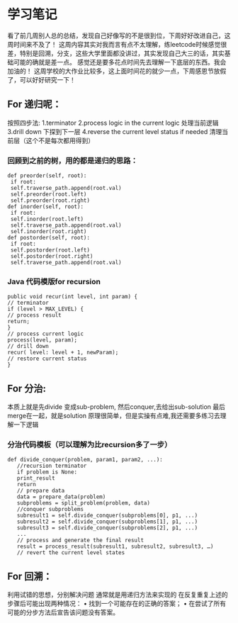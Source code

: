 # 学习笔记

看了前几周别人总的总结，发现自己好像写的不是很到位，下周好好改进自己，这周时间来不及了！
这周内容其实对我而言有点不太理解，练leetcode时候感觉很差，特别是回溯，分支，这些大学里面都没讲过，其实发现自己大三的话，其实基础可能的确就是差一点。
感觉还是要多花点时间先去理解一下底层的东西。我会加油的！
这周学校的大作业比较多，这上面时间花的就少一点，下周感恩节放假了，可以好好研究一下！

## For 递归呢：
按照四步法:
1.terminator
2.process logic in the current logic 处理当前逻辑
3.drill down 下探到下一层
4.reverse the current level status if needed 清理当前层（这个不是每次都用得到）


### 回顾到之前的树，用的都是递归的思路：
 ``` 
 def preorder(self, root):
  if root:
  self.traverse_path.append(root.val)
  self.preorder(root.left)
  self.preorder(root.right)
def inorder(self, root):
  if root:
  self.inorder(root.left)
  self.traverse_path.append(root.val)
  self.inorder(root.right)
def postorder(self, root):
  if root:
  self.postorder(root.left)
  self.postorder(root.right)
  self.traverse_path.append(root.val)
 ``` 

### Java 代码模版for recursion
 ``` 
 public void recur(int level, int param) {
// terminator
if (level > MAX_LEVEL) {
// process result
return;
}
// process current logic
process(level, param);
// drill down
recur( level: level + 1, newParam);
// restore current status
}
 ``` 

## For 分治:
本质上就是先divide 变成sub-problem,
然后conquer,去给出sub-solution
最后merge在一起，就是solution
原理很简单，但是实操有点难,我还需要多练习去理解一下逻辑

### 分治代码模板（可以理解为比recursion多了一步）
 ``` 
 def divide_conquer(problem, param1, param2, ...):
    //recursion terminator
    if problem is None:
    print_result
    return
    // prepare data
    data = prepare_data(problem)
    subproblems = split_problem(problem, data)
    //conquer subproblems
    subresult1 = self.divide_conquer(subproblems[0], p1, ...)
    subresult2 = self.divide_conquer(subproblems[1], p1, ...)
    subresult3 = self.divide_conquer(subproblems[2], p1, ...)
    ...
    // process and generate the final result
    result = process_result(subresult1, subresult2, subresult3, …)
    // revert the current level states
 ``` 

## For 回溯：
利用试错的思想，分别解决问题
通常就是用递归方法来实现的
在反复重复上述的步骤后可能出现两种情况：
• 找到一个可能存在的正确的答案；
• 在尝试了所有可能的分步方法后宣告该问题没有答案。
